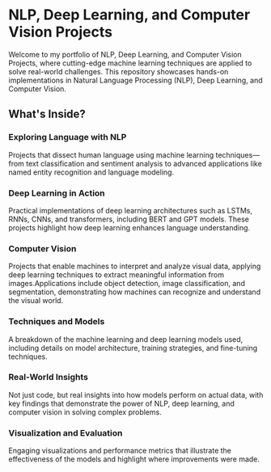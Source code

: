 # NLP, Deep Learning, and Computer Vision Projects
Welcome to my portfolio of NLP, Deep Learning, and Computer Vision Projects, where cutting-edge machine learning techniques are applied to solve real-world challenges. This repository showcases hands-on implementations in Natural Language Processing (NLP), Deep Learning, and Computer Vision.

## What's Inside?
### Exploring Language with NLP
Projects that dissect human language using machine learning techniques—from text classification and sentiment analysis to advanced applications like named entity recognition and language modeling.
### Deep Learning in Action
Practical implementations of deep learning architectures such as LSTMs, RNNs, CNNs, and transformers, including BERT and GPT models. These projects highlight how deep learning enhances language understanding.
### Computer Vision
Projects that enable machines to interpret and analyze visual data, applying deep learning techniques to extract meaningful information from images.Applications include object detection, image classification, and segmentation, demonstrating how machines can recognize and understand the visual world.
### Techniques and Models
A breakdown of the machine learning and deep learning models used, including details on model architecture, training strategies, and fine-tuning techniques.
### Real-World Insights
Not just code, but real insights into how models perform on actual data, with key findings that demonstrate the power of NLP, deep learning, and computer vision in solving complex problems.
### Visualization and Evaluation
Engaging visualizations and performance metrics that illustrate the effectiveness of the models and highlight where improvements were made.



